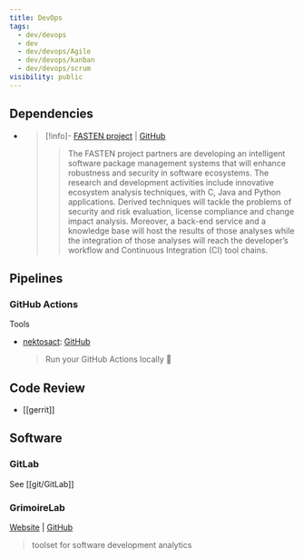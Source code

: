 ```yaml
---
title: DevOps
tags:
  - dev/devops
  - dev
  - dev/devops/Agile
  - dev/devops/kanban
  - dev/devops/scrum
visibility: public
---
```

## Dependencies

- > [!info]- [FASTEN project](https://www.fasten-project.eu/) | [GitHub](https://github.com/fasten-project/fasten)
  > > The FASTEN project partners are developing an intelligent software package management systems that will enhance robustness and security in software ecosystems. The research and development activities include innovative ecosystem analysis techniques, with C, Java and Python applications. Derived techniques will tackle the problems of security and risk evaluation, license compliance and change impact analysis. Moreover, a back-end service and a knowledge base will host the results of those analyses while the integration of those analyses will reach the developer’s workflow and Continuous Integration (CI) tool chains.


## Pipelines
### GitHub Actions

Tools

- [nektosact](https://nektosact.com/): [GitHub](https://github.com/nektos/act)
    > Run your GitHub Actions locally 🚀


## Code Review

- [[gerrit]]


## Software

### GitLab

See [[git/GitLab]]

### GrimoireLab

[Website](http://chaoss.github.io/grimoirelab) | [GitHub](https://github.com/chaoss/grimoirelab/)
> toolset for software development analytics
